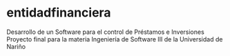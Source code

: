 # entidadfinanciera
Desarrollo de un Software para el control de Préstamos e Inversiones
Proyecto final para la materia Ingeniería de Software III de la Universidad de Nariño
